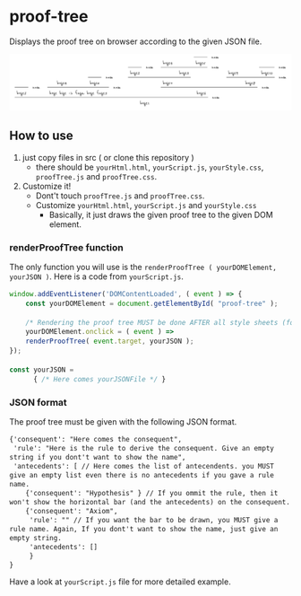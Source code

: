 # proof-tree

Displays the proof tree on browser according to the given JSON file.

![Image of the proof tree](proof-tree-img.png)

## How to use
1. just copy files in src ( or clone this repository )
   - there should be `yourHtml.html`, `yourScript.js`, `yourStyle.css`, `proofTree.js` and `proofTree.css`.
1. Customize it!
   - Dont't touch `proofTree.js` and `proofTree.css`.
   - Customize `yourHtml.html`, `yourScript.js` and `yourStyle.css`
     - Basically, it just draws the given proof tree to the given DOM element.

### renderProofTree function
The only function you will use is the `renderProofTree ( yourDOMElement, yourJSON )`.
Here is a code from `yourScript.js`.

```javascript
window.addEventListener('DOMContentLoaded', ( event ) => {
    const yourDOMElement = document.getElementById( "proof-tree" );

    /* Rendering the proof tree MUST be done AFTER all style sheets (for styling the proof tree) are loaded */
    yourDOMElement.onclick = ( event ) =>
	renderProofTree( event.target, yourJSON ); 
});

const yourJSON =
      { /* Here comes yourJSONFile */ }

```

### JSON format
The proof tree must be given with the following JSON format.

```
{'consequent': "Here comes the consequent",
 'rule': "Here is the rule to derive the consequent. Give an empty string if you dont't want to show the name",
 'antecedents': [ // Here comes the list of antecendents. you MUST give an empty list even there is no antecedents if you gave a rule name.
    {'consequent': "Hypothesis" } // If you ommit the rule, then it won't show the horizontal bar (and the antecedents) on the consequent.
    {'consequent': "Axiom",
     'rule': "" // If you want the bar to be drawn, you MUST give a rule name. Again, If you dont't want to show the name, just give an empty string.
     'antecedents': []
     }
}
```
Have a look at `yourScript.js` file for more detailed example.






